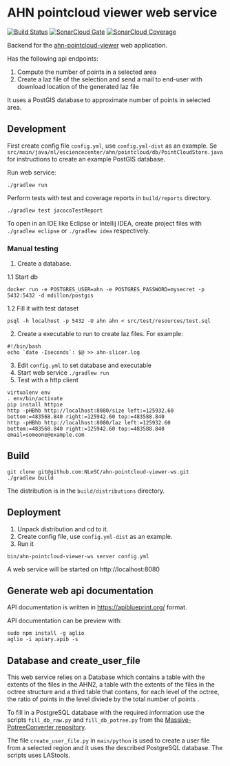 AHN pointcloud viewer web service
=================================

[![Build Status](https://travis-ci.org/NLeSC/ahn-pointcloud-viewer-ws.svg)](https://travis-ci.org/NLeSC/ahn-pointcloud-viewer-ws)
[![SonarCloud Gate](https://sonarcloud.io/api/badges/gate?key=nl.esciencecenter.ahn:ahn-pointcloud-viewer-ws)](https://sonarcloud.io/dashboard?id=nl.esciencecenter.ahn:ahn-pointcloud-viewer-ws)
[![SonarCloud Coverage](https://sonarcloud.io/api/badges/measure?key=nl.esciencecenter.ahn:ahn-pointcloud-viewer-ws&metric=coverage)](https://sonarcloud.io/component_measures/domain/Coverage?id=nl.esciencecenter.ahn:ahn-pointcloud-viewer-ws)

Backend for the [ahn-pointcloud-viewer](https://github.com/NLeSC/ahn-pointcloud-viewer) web application.

Has the following api endpoints:
1. Compute the number of points in a selected area
2. Create a laz file of the selection and send a mail to end-user with download location of the generated laz file

It uses a PostGIS database to approximate number of points in selected area.

Development
-----------

First create config file `config.yml`, use `config.yml-dist` as an example.
Se `src/main/java/nl/esciencecenter/ahn/pointcloud/db/PointCloudStore.java` for instructions to create an example PostGIS database.

Run web service:
````
./gradlew run 
````

Perform tests with test and coverage reports in `build/reports` directory.
````
./gradlew test jacocoTestReport
````

To open in an IDE like Eclipse or Intellij IDEA, create project files with `./gradlew eclipse` or `./gradlew idea` respectively.

### Manual testing

1. Create a database.

1.1 Start db

````
docker run -e POSTGRES_USER=ahn -e POSTGRES_PASSWORD=mysecret -p 5432:5432 -d mdillon/postgis
````

1.2 Fill it with test dataset

````
psql -h localhost -p 5432 -U ahn ahn < src/test/resources/test.sql
````

2. Create a executable to run to create laz files. For example:

````
#!/bin/bash
echo `date -Iseconds`: $@ >> ahn-slicer.log
````

3. Edit `config.yml` to set database and executable
4. Start web service `./gradlew run`
5. Test with a http client

````
virtualenv env
. env/bin/activate
pip install httpie
http -pHBhb http://localhost:8080/size left:=125932.60 bottom:=483568.840 right:=125942.60 top:=483588.840
http -pHBhb http://localhost:8080/laz left:=125932.60 bottom:=483568.840 right:=125942.60 top:=483588.840 email=someone@example.com
````

Build
-----

````
git clone git@github.com:NLeSC/ahn-pointcloud-viewer-ws.git
./gradlew build
````

The distribution is in the `build/distributions` directory.

Deployment
----------

1. Unpack distribution and cd to it.
2. Create config file, use `config.yml-dist` as an example.
3. Run it

````
bin/ahn-pointcloud-viewer-ws server config.yml
````

A web service will be started on http://localhost:8080

Generate web api documentation
------------------------------

API documentation is written in https://apiblueprint.org/ format.

API documentation can be preview with:
````
sudo npm install -g aglio
aglio -i apiary.apib -s
````

Database and create_user_file
-----------------------------

This web service relies on a Database which contains 
a table with the extents of the files in the AHN2,
a table with the extents of the files in the octree structure and
a third table that contans, for each level of the octree, the ratio of 
points in the level diviede by the total number of points .

To fill in a PostgreSQL database with the required information use the scripts
`fill_db_raw.py` and `fill_db_potree.py` from the 
[Massive-PotreeConverter repository](https://github.com/NLeSC/Massive-PotreeConverter).

The file `create_user_file.py` in `main/python` is used to create a user file
from a selected region and it uses the described PostgreSQL database. The scripts uses LAStools.
